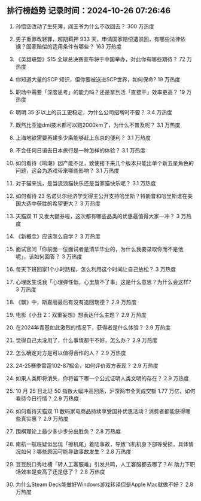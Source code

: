 
## 排行榜趋势 记录时间：2024-10-26 07:26:46
  
  1. 孙悟空改动了生死簿，阎王爷为什么不改回去？ 300 万热度
    
  2. 男子重罪改轻罪，超期羁押 933 天，申请国家赔偿遭驳回，有哪些法律依据？国家赔偿的适用条件有哪些？ 163 万热度
    
  3. 《英雄联盟》S15 全球总决赛宣布将于中国举办，对此你有哪些期待？ 72 万热度
    
  4. 你知道大量的SCP 知识，但你要被送进SCP世界，如何保命? 19 万热度
    
  5. 职场中需要「深度思考」的能力吗？还是拿到活「直接干」效率更高？ 19 万热度
    
  6. 明明 35 岁以上的员工更稳定，为什么公司招聘时不要？ 3.4 万热度
    
  7. 既然比亚迪dmi技术都可以跑2000km了，为什么不普及呢？ 3.1 万热度
    
  8. 上海地铁需要再建多少条能够赶上东京的便利？ 3.1 万热度
    
  9. 不会任何日语去日本旅行是一种怎样的体验？ 3.1 万热度
    
  10. 如何看待《鸣潮》因产能不足，致使接下来几个版本只能出单个新五星角色的问题，这会为游戏带来哪些影响？ 3.1 万热度
    
  11. 对于猫来说，是当流浪猫快乐还是当家猫快乐呢？ 3.1 万热度
    
  12. 如何看待 23 名诺贝尔经济学奖得主公开支持哈里斯？特朗普和哈里斯谁在美国大选中获胜的希望更大？ 3 万热度
    
  13. 天猫双 11 又发大额券啦，这次都有哪些品类的优惠最值得大家一冲？ 3 万热度
    
  14. 《新概念》应该怎么自学？ 3 万热度
    
  15. 面试官问「你前面一位面试者是清华毕业的，为什么我要录取你而不是他呢」，该如何回答？ 3 万热度
    
  16. 每天下班回家1个小时路程，怎么利用这个时间让自己放松？ 3 万热度
    
  17. 心理医生说我「心理弹性低，心里放不了事」这是什么意思？为什么会这样? 3 万热度
    
  18. 《飘》中，斯嘉丽最后有没有追回瑞德？ 2.9 万热度
    
  19. 电影《小丑 2：双重妄想》想表达什么主题？ 2.9 万热度
    
  20. 在2024年青基如此激烈的情况下，获得者是什么体验？ 2.9 万热度
    
  21. 觉得自己太没用了，什么事情都干不好，怎么办？ 2.9 万热度
    
  22. 怎么确定对方是可以值得合作的人？ 2.9 万热度
    
  23. 24-25赛季雷霆102-87掘金，如何评价双方表现？ 2.9 万热度
    
  24. 如果人类即将消失，你将留下哪一个公式证明人类文明的存在？ 2.9 万热度
    
  25. 10 月 25 日北证 50 指数大幅冲高回落，沪深两市全天成交额 1.77 万亿，如何看待今日行情？ 2.9 万热度
    
  26. 如何看待天猫双 11 数码家电商品持续享受国补优惠活动？消费者都能获得哪些真实惠？ 2.9 万热度
    
  27. 围棋理论上最少多少步分出胜负？ 2.8 万热度
    
  28. 南航一航班疑似出现「擦机尾」着陆事故，导致飞机机身下部等受损，具体情况如何？哪些原因可能导致事故发生？ 2.8 万热度
    
  29. 豆豆脱口秀吐槽「转人工客服难」引发共鸣，人工客服都去哪了？AI 助力下职场效率是变高了还是低了？ 2.8 万热度
    
  30. 为什么Steam Deck能做好Windows游戏转译但是Apple Mac就做不好？ 2.8 万热度
    